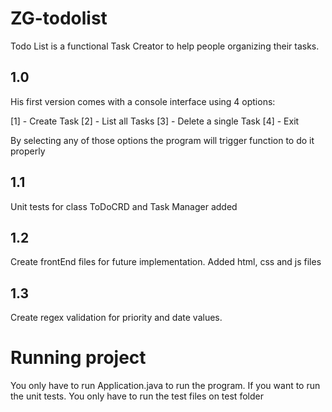 # ZG-todolist

Todo List is a functional Task Creator to help people organizing their tasks.


## 1.0
His first version comes with a console interface using 4 options:

[1] - Create Task
[2] - List all Tasks
[3] - Delete a single Task
[4] - Exit

By selecting any of those options the program will trigger function to do it properly

## 1.1

Unit tests for class ToDoCRD and Task Manager added

## 1.2

Create frontEnd files for future implementation. Added html, css and js files

## 1.3

Create regex validation for priority and date values.


# Running project

You only have to run Application.java to run the program. If you want to run the unit tests. You only have to run the test files on test folder
